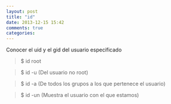 ```yaml
---
layout: post
title: "id"
date: 2013-12-15 15:42
comments: true
categories: 
---
```

Conocer el uid y el gid del usuario especificado

>$ id root

>$ id -u (Del usuario no root)

>$ id -a (De todos los grupos a los que pertenece el usuario)

>$ id -un (Muestra el usuario con el que estamos)

